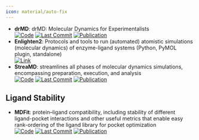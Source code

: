 ```yaml
---
icon: material/auto-fix
---
```


- **drMD**: drMD: Molecular Dynamics for Experimentalists  
		[![Code](https://img.shields.io/github/stars/wells-wood-research/drMD?style=for-the-badge&logo=github)](https://github.com/wells-wood-research/drMD) [![Last Commit](https://img.shields.io/github/last-commit/wells-wood-research/drMD?style=for-the-badge&logo=github)](https://github.com/wells-wood-research/drMD) [![Publication](https://img.shields.io/badge/Publication-Citations:0-blue?style=for-the-badge&logo=bookstack)](https://doi.org/10.1016/j.jmb.2024.168918) 
- **Enlighten2**: Protocols and tools to run (automated) atomistic simulations (molecular dynamics) of enzyme-ligand systems (Python, PyMOL plugin, standalone)  
	[![Link](https://img.shields.io/badge/Link-offline-red?style=for-the-badge&logo=xamarin&logoColor=red)](https://enlighten2.github.io/) 
- **StreaMD**: streamlines all phases of molecular dynamics simulations, encompassing preparation, execution, and analysis  
		[![Code](https://img.shields.io/github/stars/ci-lab-cz/streamd?style=for-the-badge&logo=github)](https://github.com/ci-lab-cz/streamd) [![Last Commit](https://img.shields.io/github/last-commit/ci-lab-cz/streamd?style=for-the-badge&logo=github)](https://github.com/ci-lab-cz/streamd) [![Publication](https://img.shields.io/badge/Publication-Citations:1-blue?style=for-the-badge&logo=bookstack)](https://doi.org/10.1186/s13321-024-00918-w) 

## **Ligand Stability**
- **MDFit**: protein–ligand compatibility, including stability of different ligand-pocket interactions and other useful metrics that enable easy rank-ordering of the ligand library for pocket optimization  
		[![Code](https://img.shields.io/github/stars/brueckna2020/MDFit?style=for-the-badge&logo=github)](https://github.com/brueckna2020/MDFit) [![Last Commit](https://img.shields.io/github/last-commit/brueckna2020/MDFit?style=for-the-badge&logo=github)](https://github.com/brueckna2020/MDFit) [![Publication](https://img.shields.io/badge/Publication-Citations:0-blue?style=for-the-badge&logo=bookstack)](https://doi.org/10.1007/s10822-024-00564-2) 
